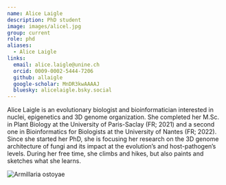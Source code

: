 ```yaml
---
name: Alice Laigle
description: PhD student
image: images/alicel.jpg
group: current
role: phd
aliases:
  - Alice Laigle
links:
  email: alice.laigle@unine.ch
  orcid: 0009-0002-5444-7206
  github: allaigle
  google-scholar: MnDR3kwAAAAJ
  bluesky: alicelaigle.bsky.social
---
```


Alice Laigle is an evolutionary biologist and bioinformatician interested in nuclei, epigenetics and 3D genome organization. She completed her M.Sc. in Plant Biology at the University of Paris-Saclay (FR; 2021) and a second one in Bioinformatics for Biologists at the University of Nantes (FR; 2022).  Since she started her PhD, she is  focusing her research on the 3D genome architecture of fungi and its impact at the evolution’s and host-pathogen’s levels. During her free time, she climbs and hikes, but also paints and sketches what she learns.

<img title="Armillaria ostoyae" alt="Armillaria ostoyae" src="/images/alicel_armillaria">